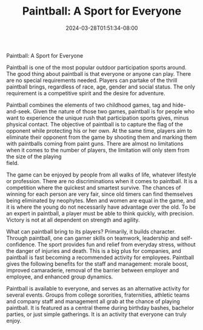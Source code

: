 ﻿---
title: "Paintball: A Sport for Everyone"
date: 2024-03-28T01:51:34-08:00
description: "Paint Ball Tips for Web Success"
featured_image: "/images/Paint Ball.jpg"
tags: ["Paint Ball"]
---

Paintball: A Sport for Everyone


Paintball is one of the most popular outdoor participation sports around. The good thing about paintball is that everyone or anyone can play. There are no special requirements needed. Players can partake of the thrill paintball brings, regardless of race, age, gender and social status. The only requirement is a competitive spirit and the desire for adventure. 

Paintball combines the elements of two childhood games, tag and hide-and-seek. Given the nature of those two games, paintball is for people who want to experience the unique rush that participation sports gives, minus physical contact. The objective of paintball is to capture the flag of the opponent while protecting his or her own. At the same time, players aim to eliminate their opponent from the game by shooting them and marking them with paintballs coming from paint guns. There are almost no limitations when it comes to the number of players, the limitation will only stem from the size of the playing  
field.

The game can be enjoyed by people from all walks of life, whatever lifestyle or profession. There are no discriminations when it comes to paintball. It is a competition where the quickest and smartest survive. The chances of winning for each person are very fair, since old timers can find themselves being eliminated by neophytes. Men and women are equal in the game, and it is where the young do not necessarily have advantage over the old. To be an expert in paintball, a player must be able to think quickly, with precision. Victory is not at all dependent on strength and agility.

What can paintball bring to its players? Primarily, it builds character. Through paintball, one can garner skills on teamwork, leadership and self-confidence. The sport provides fun and relief from everyday stress, without the danger of injuries and death. This is a big plus for companies, and paintball is fast becoming a recommended activity for employees. Paintball gives the following benefits for the staff and management: morale boost, improved camaraderie, removal of the barrier between employer and employee, and enhanced group dynamics. 

Paintball is available to everyone, and serves as an alternative activity for several events. Groups from college sororities, fraternities, athletic teams and company staff and management all grab at the chance of playing paintball. It is featured as a central theme during birthday bashes, bachelor parties, or just simple gatherings. It is an activity that everyone can truly enjoy.








 


